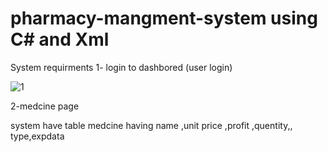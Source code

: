 # pharmacy-mangment-system using C# and Xml  
System requirments 
1- login to dashbored  (user login)

![1](https://user-images.githubusercontent.com/82631323/224633444-a1e51cb1-ccdc-436e-bfd0-246a4a4a54e5.png)



2-medcine page 

system have table medcine 
having name ,unit price ,profit ,quentity,, type,expdata
